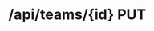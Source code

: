 # /api/teams/{id} PUT

<api-endpoint openapi-path="../../../../specifications/swagger.json" method="PUT" endpoint="/api/teams/{id}"/>